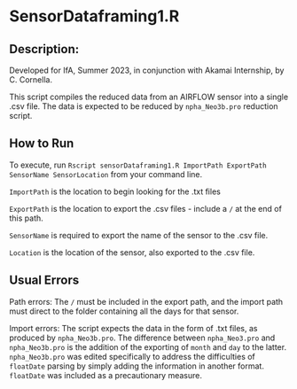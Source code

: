 # SensorDataframing1.R

## Description: 

Developed for IfA, Summer 2023, in conjunction with Akamai Internship, by C. Cornella.

This script compiles the reduced data from an AIRFLOW sensor into a single .csv file. 
The data is expected to be reduced by `npha_Neo3b.pro` reduction script. 


## How to Run


To execute, run `Rscript sensorDataframing1.R ImportPath ExportPath SensorName SensorLocation` from your command line. 

`ImportPath` is the location to begin looking for the .txt files

`ExportPath` is the location to export the .csv files - include a `/` at the end of this path. 

`SensorName` is required to export the name of the sensor to the .csv file. 

`Location` is the location of the sensor, also exported to the .csv file. 


## Usual Errors

Path errors: The `/` must be included in the export path, and the import path must direct to the folder containing all the days for that sensor. 

Import errors: The script expects the data in the form of .txt files, as produced by `npha_Neo3b.pro`. The difference between `npha_Neo3.pro` and `npha_Neo3b.pro` is the addition of the exporting of `month` and `day` to the latter. `npha_Neo3b.pro` was edited specifically to address the difficulties of `floatDate` parsing by simply adding the information in another format. `floatDate` was included as a precautionary measure. 

